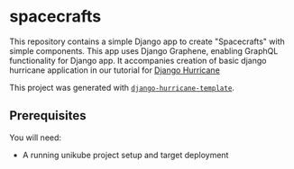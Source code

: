 # spacecrafts

This repository contains a simple Django app to create "Spacecrafts" with simple components. This app uses Django Graphene,
enabling GraphQL functionality for Django app.
It accompanies creation of basic django hurricane application in our tutorial for [Django Hurricane](https://django-hurricane.io/basic-app/)

This project was generated with [`django-hurricane-template`](https://github.com/Blueshoe/django-hurricane-template). 

## Prerequisites

You will need:

- A running unikube project setup and target deployment
